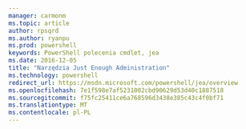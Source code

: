```yaml
---
manager: carmonm
ms.topic: article
author: rpsqrd
ms.author: ryanpu
ms.prod: powershell
keywords: PowerShell polecenia cmdlet, jea
ms.date: 2016-12-05
title: "Narzędzia Just Enough Administration"
ms.technology: powershell
redirect_url: https://msdn.microsoft.com/powershell/jea/overview
ms.openlocfilehash: 7e1f598e7af5231002cbd90629d53d40c1887518
ms.sourcegitcommit: f75fc25411ce6a768596d3438e385c43c4f0bf71
ms.translationtype: MT
ms.contentlocale: pl-PL
---
```

